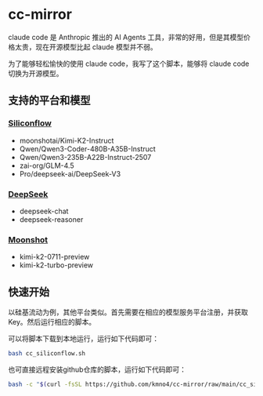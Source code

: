 # cc-mirror

claude code 是 Anthropic 推出的 AI Agents 工具，非常的好用，但是其模型价格太贵，现在开源模型比起 claude 模型并不弱。

为了能够轻松愉快的使用 claude code，我写了这个脚本，能够将 claude code 切换为开源模型。

## 支持的平台和模型

### [Siliconflow](https://cloud.siliconflow.cn/i/ybUFvmqK)

- moonshotai/Kimi-K2-Instruct
- Qwen/Qwen3-Coder-480B-A35B-Instruct
- Qwen/Qwen3-235B-A22B-Instruct-2507
- zai-org/GLM-4.5
- Pro/deepseek-ai/DeepSeek-V3

### [DeepSeek](https://platform.deepseek.com/usage)

- deepseek-chat
- deepseek-reasoner

### [Moonshot](https://platform.moonshot.cn/console/account)

- kimi-k2-0711-preview
- kimi-k2-turbo-preview

## 快速开始

以硅基流动为例，其他平台类似。首先需要在相应的模型服务平台注册，并获取 Key。然后运行相应的脚本。


可以将脚本下载到本地运行，运行如下代码即可：

```bash
bash cc_siliconflow.sh
```

也可直接远程安装github仓库的脚本，运行如下代码即可：

```bash
bash -c "$(curl -fsSL https://github.com/kmno4/cc-mirror/raw/main/cc_siliconflow.sh)"
```





